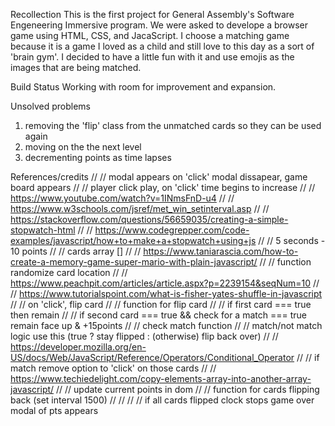 Recollection
This is the first project for General Assembly's Software Engeneering Immersive program. We were asked to develope a browser game using HTML, CSS, and JacaScript.
I choose a matching game because it is a game I loved as a child and still love to this day as a sort of 'brain gym'. I decided to have a little fun with it and use emojis as the images that are being matched. 

Build Status
Working with room for improvement and expansion.

Unsolved problems
1. removing the 'flip' class from the unmatched cards so they can be used again
2. moving on the the next level
3. decrementing points as time lapses 

References/credits
// // modal appears on 'click' modal dissapear, game board appears
// // player click play, on 'click' time begins to increase 
// // https://www.youtube.com/watch?v=1INmsFnD-u4
// // https://www.w3schools.com/jsref/met_win_setinterval.asp
// // https://stackoverflow.com/questions/56659035/creating-a-simple-stopwatch-html
// // https://www.codegrepper.com/code-examples/javascript/how+to+make+a+stopwatch+using+js
// // 5 seconds - 10 points 
// // cards array []
// // https://www.taniarascia.com/how-to-create-a-memory-game-super-mario-with-plain-javascript/
// // function randomize card location
// // https://www.peachpit.com/articles/article.aspx?p=2239154&seqNum=10
// // https://www.tutorialspoint.com/what-is-fisher-yates-shuffle-in-javascript
// // on 'click', flip card
// // function for flip card
// // if first card === true then remain 
// // if second card === true && check for a match === true remain face up & +15points
// // check match function 
// // match/not match logic use this (true ? stay flipped : (otherwise) flip back over) 
// // https://developer.mozilla.org/en-US/docs/Web/JavaScript/Reference/Operators/Conditional_Operator
// // if match remove option to 'click' on those cards
// // https://www.techiedelight.com/copy-elements-array-into-another-array-javascript/
// // update current points in dom
// // function for cards flipping back (set interval 1500)
// // 
// // if all cards flipped clock stops game over modal of pts appears